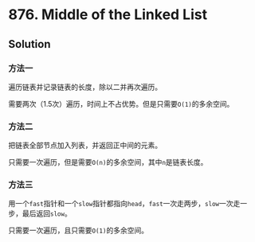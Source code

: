 # 876. Middle of the Linked List

## Solution

### 方法一

遍历链表并记录链表的长度，除以二并再次遍历。

需要两次（1.5次）遍历，时间上不占优势。但是只需要`O(1)`的多余空间。

### 方法二

把链表全部节点加入列表，并返回正中间的元素。

只需要一次遍历，但是需要`O(n)`的多余空间，其中`n`是链表长度。

### 方法三

用一个`fast`指针和一个`slow`指针都指向`head`，`fast`一次走两步，`slow`一次走一步，最后返回`slow`。

只需要一次遍历，且只需要`O(1)`的多余空间。
